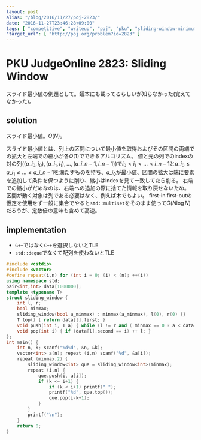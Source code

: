 ```yaml
---
layout: post
alias: "/blog/2016/11/27/poj-2823/"
date: "2016-11-27T23:46:28+09:00"
tags: [ "competitive", "writeup", "poj", "pku", "sliding-window-minimum" ]
"target_url": [ "http://poj.org/problem?id=2823" ]
---
```


# PKU JudgeOnline 2823: Sliding Window

スライド最小値の例題として。蟻本にも載ってるらしいが知らなかった(覚えてなかった)。

## solution

スライド最小値。$O(N)$。

スライド最小値とは、列上の区間について最小値を取得およびその区間の両端での拡大と左端での縮小が各$O(1)$でできるアルゴリズム。
値と元の列でのindexの対の列$( (a\_{i_0}, i_0), (a\_{i_1}, i_1), \dots, (a\_{i\_{n-1}}, i\_{n-1}) )$で$i_0 \lt i_1 \lt \dots \lt i\_{n-1}$と$a\_{i_0} \le a\_{i_1} \le \dots \le a\_{i\_{n-1}}$を満たすものを持ち、$a\_{i_0}$が最小値、区間の拡大は端に要素を追加して条件を保つように削り、縮小はindexを見て一致してたら削る。
右端での縮小がだめなのは、右端への追加の際に捨てた情報を取り戻せないため。
区間が動く対象は列である必要はなく、例えば木でもよい。
first-in first-outの仮定を使用せず一般に集合でやると`std::multiset`をそのまま使って$O(N\log N)$だろうが、定数倍の意味も含めて高速。

## implementation

-   `G++`ではなく`C++`を選択しないとTLE
-   `std::deque`でなくて配列を使わないとTLE

``` c++
#include <cstdio>
#include <vector>
#define repeat(i,n) for (int i = 0; (i) < (n); ++(i))
using namespace std;
pair<int,int> data[1000000];
template <typename T>
struct sliding_window {
    int l, r;
    bool minmax;
    sliding_window(bool a_minmax) : minmax(a_minmax), l(0), r(0) {}
    T top() { return data[l].first; }
    void push(int i, T a) { while (l != r and ( minmax == 0 ? a < data[r-1].first : a > data[r-1].first )) -- r; data[r ++] = make_pair(a, i); }
    void pop(int i) { if (data[l].second == i) ++ l; }
};
int main() {
    int n, k; scanf("%d%d", &n, &k);
    vector<int> a(n); repeat (i,n) scanf("%d", &a[i]);
    repeat (minmax,2) {
        sliding_window<int> que = sliding_window<int>(minmax);
        repeat (i,n) {
            que.push(i, a[i]);
            if (k <= i+1) {
                if (k < i+1) printf(" ");
                printf("%d", que.top());
                que.pop(i-k+1);
            }
        }
        printf("\n");
    }
    return 0;
}
```
